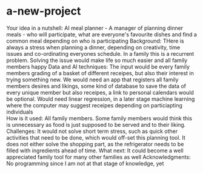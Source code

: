 # a-new-project

Your idea in a nutshell: AI meal planner - A manager of planning dinner meals - who will participate, what are everyone's favourite dishes and find a common meal depending on who is participating
Background: THere is always a stress when planning a dinner, depending on creativity, time issues and co-ordinating everyones schedule. In a family this is a recurrent problem. Solving the issue would make life so much easier and all family members happy
Data and AI techniques: The input would be every family members grading of a basket of different receipes, but also their interest in trying something new. We would need an app that registers all family members desires and likings, some kind of database to save the data of every unique member but also receipes, a link to personal calendars would be optional. Would need linear regression, in a later stage machine learning where the computer may suggest receipes depending on particiapting individuals  
How is it used: All family members. Some family members would think this is unnecessary as food is just supposed to be served and to their liking.
Challenges: It would not solve short term stress, such as quick other activities that need to be done, which would off-set this planning tool. It does not either solve the shopping part, as the refrigerator needs to be filled with ingredients ahead of time. 
What next: It could become a well appreciated family tool for many other families as well
Acknowledgments: No programming since I am not at that stage of knowledge, yet
